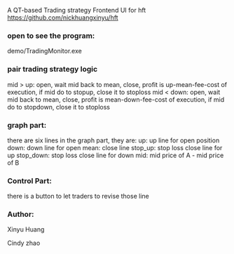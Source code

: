 A QT-based Trading strategy Frontend UI for hft https://github.com/nickhuangxinyu/hft

### open to see the program:
demo/TradingMonitor.exe


### pair trading strategy logic

mid > up: open, wait mid back to mean, close, profit is up-mean-fee-cost of execution, if mid do to stopup, close it to stoploss
mid < down: open, wait mid back to mean, close, profit is mean-down-fee-cost of execution, if mid do to stopdown, close it to stoploss

### graph part:

there are six lines in the graph part, they are:
up: up line for open position
down: down line for open
mean: close line
stop_up: stop loss close line for up
stop_down: stop loss close line for down
mid: mid price of A - mid price of B

### Control Part:
there is a button to let traders to revise those line

### Author:
Xinyu Huang

Cindy zhao
